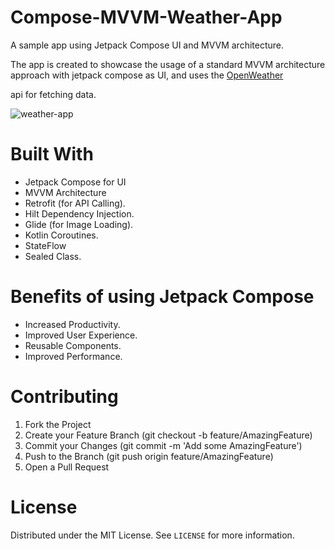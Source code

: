 ﻿# Compose-MVVM-Weather-App

A sample app using Jetpack Compose UI and MVVM architecture. 

The app is created to showcase the usage of a standard MVVM architecture approach with jetpack compose as UI, and uses the [OpenWeather](https://openweathermap.org/) 

api for fetching data.


![weather-app](https://github.com/SaadKhanJadoon/Compose-MVVM-Weather-App/assets/61506756/88caf4de-d014-4cd6-925c-71f171d21d9d)


# Built With
+ Jetpack Compose for UI
+ MVVM Architecture
+ Retrofit (for API Calling).
+ Hilt Dependency Injection.
+ Glide (for Image Loading).
+ Kotlin Coroutines.
+ StateFlow
+ Sealed Class.

# Benefits of using Jetpack Compose
+ Increased Productivity.
+ Improved User Experience.
+ Reusable Components.
+ Improved Performance.

# Contributing
1. Fork the Project
2. Create your Feature Branch (git checkout -b feature/AmazingFeature)
3. Commit your Changes (git commit -m 'Add some AmazingFeature')
4. Push to the Branch (git push origin feature/AmazingFeature)
5. Open a Pull Request


# License
Distributed under the MIT License. See `LICENSE` for more information.
